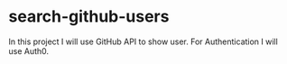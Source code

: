 # search-github-users
In this project I will use GitHub API to show user. For Authentication I will use Auth0. 
